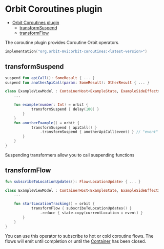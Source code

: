 # Orbit Coroutines plugin

- [Orbit Coroutines plugin](#orbit-coroutines-plugin)
  - [transformSuspend](#transformsuspend)
  - [transformFlow](#transformflow)
  
The coroutine plugin provides Coroutine Orbit operators.

```kotlin
implementation("org.orbit-mvi:orbit-coroutines:<latest-version>")
```

## transformSuspend

``` kotlin
suspend fun apiCall(): SomeResult { ... }
suspend fun anotherApiCall(param: SomeResult): OtherResult { ... }

class ExampleViewModel : ContainerHost<ExampleState, ExampleSideEffect> {
    ...

    fun example(number: Int) = orbit {
            transformSuspend { delay(100) }
        }
    }
    fun anotherExample() = orbit {
            transformSuspend { apiCall() }
                .transformSuspend { anotherApiCall(event) } // "event" is the result of the first api call
        }
    }
}
```

Suspending transformers allow you to call suspending functions

## transformFlow

``` kotlin
fun subscribeToLocationUpdates(): Flow<LocationUpdate> { ... }

class ExampleViewModel : ContainerHost<ExampleState, ExampleSideEffect> {
    ...

    fun startLocationTracking() = orbit {
            transformFlow { subscribeToLocationUpdates() }
                .reduce { state.copy(currentLocation = event) }
        }
    }
}
```

You can use this operator to subscribe to hot or cold coroutine flows. The flows
will emit until completion or until the
[Container](../orbit-core/src/main/kotlin/org/orbitmvi/orbit/Container.kt) has
been closed.

